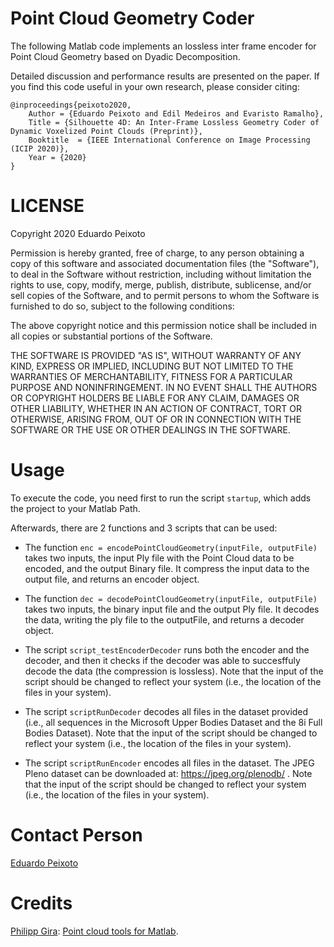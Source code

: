 # Point Cloud Geometry Coder

The following Matlab code implements an lossless inter frame encoder for Point Cloud Geometry based on Dyadic Decomposition. 

Detailed discussion and performance results are presented on the paper. 
If you find this code useful in your own research, please consider citing:

    @inproceedings{peixoto2020,
	    Author = {Eduardo Peixoto and Edil Medeiros and Evaristo Ramalho},
	    Title = {Silhouette 4D: An Inter-Frame Lossless Geometry Coder of Dynamic Voxelized Point Clouds (Preprint)},
	    Booktitle  = {IEEE International Conference on Image Processing (ICIP 2020)},
	    Year = {2020}
    }

# LICENSE
Copyright 2020 Eduardo Peixoto

Permission is hereby granted, free of charge, to any person obtaining a copy of this software and associated documentation files (the "Software"), to deal in the Software without restriction, including without limitation the rights to use, copy, modify, merge, publish, distribute, sublicense, and/or sell copies of the Software, and to permit persons to whom the Software is furnished to do so, subject to the following conditions:

The above copyright notice and this permission notice shall be included in all copies or substantial portions of the Software.

THE SOFTWARE IS PROVIDED "AS IS", WITHOUT WARRANTY OF ANY KIND, EXPRESS OR IMPLIED, INCLUDING BUT NOT LIMITED TO THE WARRANTIES OF MERCHANTABILITY, FITNESS FOR A PARTICULAR PURPOSE AND NONINFRINGEMENT. IN NO EVENT SHALL THE AUTHORS OR COPYRIGHT HOLDERS BE LIABLE FOR ANY CLAIM, DAMAGES OR OTHER LIABILITY, WHETHER IN AN ACTION OF CONTRACT, TORT OR OTHERWISE, ARISING FROM, OUT OF OR IN CONNECTION WITH THE SOFTWARE OR THE USE OR OTHER DEALINGS IN THE SOFTWARE.

# Usage

To execute the code, you need first to run the script `startup`, which adds the project to your Matlab Path.

Afterwards, there are 2 functions and 3 scripts that can be used:
 - The function
    `enc = encodePointCloudGeometry(inputFile, outputFile)`
	takes two inputs, the input Ply file with the Point Cloud data to be encoded, and the output Binary file.
	It compress the input data to the output file, and returns an encoder object.

 - The function
    `dec = decodePointCloudGeometry(inputFile, outputFile)`
	takes two inputs, the binary input file and the output Ply file.
	It decodes the data, writing the ply file to the outputFile, and returns a decoder object.

 - The script `script_testEncoderDecoder` runs both the encoder and the decoder, and then it checks if the decoder
   was able to succesffuly decode the data (the compression is lossless). Note that the input of the script should be changed to reflect your system (i.e., the location of the files in your system).

 - The script `scriptRunDecoder` decodes all files in the dataset provided (i.e., all sequences in the Microsoft
   Upper Bodies Dataset and the 8i Full Bodies Dataset). Note that the input of the script should be changed to reflect your system (i.e., the location of the files in your system).

 - The script `scriptRunEncoder` encodes all files in the dataset. The JPEG Pleno dataset can be downloaded at:
     https://jpeg.org/plenodb/ . Note that the input of the script should be changed to reflect your system (i.e., the location of the files in your system).

# Contact Person

[Eduardo Peixoto](mailto:eduardopeixoto@ieee.org)

# Credits

[Philipp Gira](https://scholar.google.at/citations?user=ANBHN2AAAAAJ): [Point cloud tools for Matlab](https://www.geo.tuwien.ac.at/downloads/pg/pctools/pctools.html).
